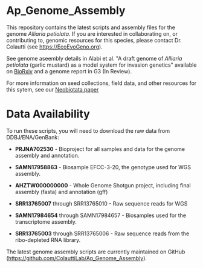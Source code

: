 # Ap_Genome_Assembly

This repository contains the latest scripts and assembly files for the genome *Alliaria petiolata*. If you are interested in collaborating on, or contributing to, genomic resources for this species, please contact Dr. Colautti (see https://EcoEvoGeno.org).

See genome aseembly details in Alabi et al. "A draft genome of *Alliaria petiolata* (garlic mustard) as a model system for invasion genetics" available on [BioRxiv](https://www.biorxiv.org/content/10.1101/2021.02.17.431678v1) and a genome report in G3 (In Review).

For more information on seed collections, field data, and other resources for this sytem, see our [Neobiotata paper](https://neobiota.pensoft.net/article/1270/)

# Data Availability

To run these scripts, you will need to download the raw data from DDBJ/ENA/GenBank:

 * __PRJNA702530__ - Bioproject for all samples and data for the genome assembly and annotation.
 
 * __SAMN17958863__ - Biosample EFCC-3-20, the genotype used for WGS assembly.
 * __AHZTW000000000__ - Whole Genome Shotgun project, including final assembly (fasta) and annotation (gff)
 * __SRR13765007__ through SRR13765010 - Raw sequence reads for WGS

 * __SAMN17984654__ through SAMN17984657 - Biosamples used for the transcriptome assembly.
 * __SRR13765003__ through SRR13765006 - Raw sequence reads from the ribo-depleted RNA library.

The latest genome assembly scripts are currently maintained on GitHub (https://github.com/ColauttiLab/Ap_Genome_Assembly).
